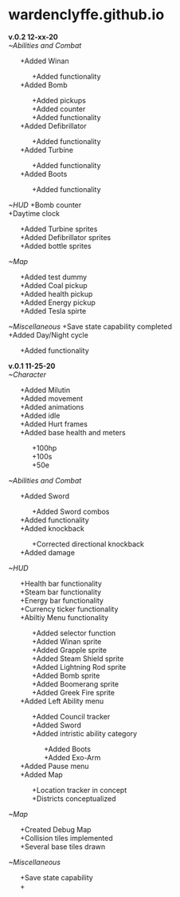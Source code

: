 # wardenclyffe.github.io
**v.0.2 12-xx-20** <br>
  *~Abilities and Combat*
    <ul>
    +Added Winan <br>
      <ul>+Added functionality <br></ul>
    +Added Bomb <br>
      <ul>+Added pickups <br>
          +Added counter <br>
          +Added functionality <br> </ul>
    +Added Defibrillator <br>
      <ul>+Added functionality <br> </ul>
    +Added Turbine <br>
      <ul>+Added functionality <br> </ul>
    +Added Boots <br>
      <ul>+Added functionality <br> </ul>
    </ul>
  *~HUD*
    +Bomb counter <br>
    +Daytime clock <br>
      <ul>
      +Added Turbine sprites <br>
      +Added Defibrillator sprites <br>
      +Added bottle sprites <br>
    </ul>
  *~Map*
    <ul>
    +Added test dummy <br>
    +Added Coal pickup <br>
    +Added health pickup <br>
    +Added Energy pickup <br>
    +Added Tesla spirte <br>
    </ul>
  *~Miscellaneous*
    +Save state capability completed<br>
    +Added Day/Night cycle<br>
      <ul>+Added functionality <br> </ul> 
   
**v.0.1 11-25-20** <br>
  *~Character*
    <ul>
    +Added Milutin <br>
    +Added movement <br>
    +Added animations <br>
    +Added idle <br>
    +Added Hurt frames <br>
    +Added base health and meters <br>
    <ul>
      +100hp <br>
      +100s <br>
      +50e <br>
    </ul>
    </ul>
  *~Abilities and Combat*
    <ul>
    +Added Sword <br>
      <ul>+Added Sword combos <br></ul>
    +Added functionality <br>
    +Added knockback <br>
      <ul>+Corrected directional knockback <br></ul>
    +Added damage <br>
    </ul>
  *~HUD*
    <ul>
    +Health bar functionality <br>
    +Steam bar functionality <br>
    +Energy bar functionality <br>
    +Currency ticker functionality <br>
    +Abiltiy Menu functionality <br>
      <ul>
      +Added selector function <br>
      +Added Winan sprite <br>
      +Added Grapple sprite <br>
      +Added Steam Shield sprite <br>
      +Added Lightning Rod sprite <br>
      +Added Bomb sprite <br>
      +Added Boomerang sprite <br>
      +Added Greek Fire sprite <br>
      </ul>
    +Added Left Ability menu <br>
      <ul>
      +Added Council tracker <br>
      +Added Sword <br>
      +Added intristic ability category <br>
       <ul>
       +Added Boots <br>
       +Added Exo-Arm <br>
       </ul>
      </ul>
    +Added Pause menu <br>
    +Added Map
      <ul>
      +Location tracker in concept <br>
      +Districts conceptualized <br>
      </ul>
    </ul>
  *~Map*
    <ul>
    +Created Debug Map <br>
    +Collision tiles implemented <br>
    +Several base tiles drawn <br>
    </ul>
  *~Miscellaneous*
  <ul>
    +Save state capability <br>
    +
